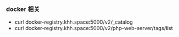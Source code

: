 
### docker 相关

  - curl docker-registry.khh.space:5000/v2/_catalog
  - curl docker-registry.khh.space:5000/v2/php-web-server/tags/list